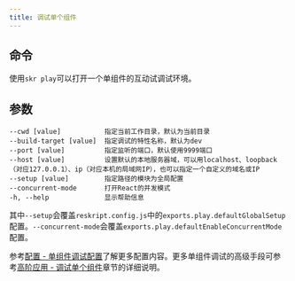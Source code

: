```yaml
---
title: 调试单个组件
---
```


## 命令

使用`skr play`可以打开一个单组件的互动试调试环境。

## 参数

```
--cwd [value]           指定当前工作目录，默认为当前目录
--build-target [value]  指定调试的特性名称，默认为dev
--port [value]          指定监听的端口，默认使用9999端口
--host [value]          设置默认的本地服务器域，可以用localhost、loopback（对应127.0.0.1）、ip（对应本机的局域网IP），也可以指定一个自定义的域名或IP
--setup [value]         指定路径的模块为全局配置
--concurrent-mode       打开React的并发模式
-h, --help              显示帮助信息
```

其中`--setup`会覆盖`reskript.config.js`中的`exports.play.defaultGlobalSetup`配置。`--concurrent-mode`会覆盖`exports.play.defaultEnableConcurrentMode`配置。

参考[配置 - 单组件调试配置](../settings/play)了解更多配置内容。更多单组件调试的高级手段可参考[高阶应用 - 调试单个组件](../advanced/debug-component)章节的详细说明。

